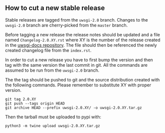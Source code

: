 ## How to cut a new stable release

Stable releases are tagged from the `uwsgi-2.0` branch. Changes to the `uwsgi-2.0` branch are
cherry-picked from the `master` branch.

Before tagging a new release the release notes should be updated and a file named
`Changelog-2.0.XY.rst` where XY is the number of the release created in
the [uwsgi-docs repository](https://github.com/unbit/uwsgi-docs). The file should then be referenced
the newly created changelog file from the `index.rst`.

In order to cut a new release you have to first bump the version and then tag with the same version
the last commit in git. All the commands are assumed to be run from the `uwsgi-2.0` branch.

The the tag should be pushed to git and the source distribution created with the following commands.
Please remember to substitute XY with proper version.

```
git tag 2.0.XY
git push --tags origin HEAD
git archive HEAD --prefix uwsgi-2.0.XY/ -o uwsgi-2.0.XY.tar.gz
```

Then the tarball must be uploaded to pypi with:

```
python3 -m twine upload uwsgi-2.0.XY.tar.gz
```
